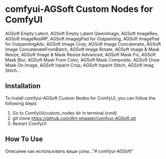 # comfyui-AGSoft Custom Nodes for ComfyUI


AGSoft Empty Latent, AGSoft Empty Latent QwenImage, AGSoft ImageRes, AGSoft ImageResMP, AGSoft ImagegPad for Outpainting, AGSoft ImagePad for OutpaintingAdv, AGSoft Image Crop, AGSoft Image Concatenate, AGSoft Image ConcatenateFromBatch, AGSoft Image Rotate, AGSoft Image & Mask Resize, AGSoft Image & Mask Resize Advanced, AGSoft Mask Fix, AGSoft Mask Blur, AGSoft Mask From Color, AGSoft Mask Composite, AGSoft Draw Mask On Image, AGSoft Inpaint Crop, AGSoft Inpaint Stitch, AGSoft Imag Stitch...

## Installation

To install comfyui-AGSoft Custom Nodes for ComfyUI, you can follow the following steps:

1. Go to ComfyUI/custom_nodes dir in terminal (cmd)
2. git clone https://github.com/Art-xmaster/comfyui-AGSoft.git
3. Restart ComfyUI

## How To Use

Описание как использовать ваши узлы..."# comfyui-AGSoft" 
